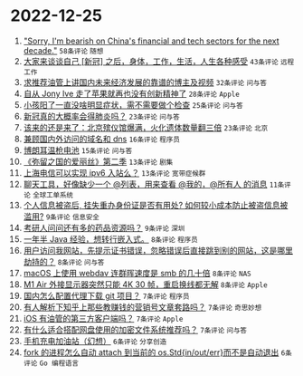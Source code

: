 # 2022-12-25

1. ["Sorry, I'm bearish on China's financial and tech sectors for the next decade."](https://www.v2ex.com/t/904536) `58条评论` `随想`
1. [大家来谈谈自己 [新冠] 之后，身体，工作，生活，人生各种感受](https://www.v2ex.com/t/904541) `43条评论` `远程工作`
1. [求推荐油管上讲国内未来经济发展的靠谱的博主及视频](https://www.v2ex.com/t/904564) `32条评论` `问与答`
1. [自从 Jony Ive 走了苹果就再也没有创新精神了](https://www.v2ex.com/t/904555) `28条评论` `Apple`
1. [小孩阳了一直没啥明显症状，需不需要做个检查](https://www.v2ex.com/t/904533) `25条评论` `问与答`
1. [新冠真的大概率会得肺炎吗？](https://www.v2ex.com/t/904572) `23条评论` `问与答`
1. [该来的还是来了：北京殡仪馆爆满，火化遗体数量翻三倍](https://www.v2ex.com/t/904582) `23条评论` `北京`
1. [兼顾国内外访问的域名和 dns](https://www.v2ex.com/t/904540) `16条评论` `程序员`
1. [博朗耳温枪电池](https://www.v2ex.com/t/904531) `15条评论` `问与答`
1. [《弥留之国的爱丽丝》第二季](https://www.v2ex.com/t/904570) `13条评论` `剧集`
1. [上海电信可以实现 ipv6 入站么？](https://www.v2ex.com/t/904549) `13条评论` `宽带症候群`
1. [聊天工具，好像缺少一个 @列表，用来查看 @我的，@所有人 的消息](https://www.v2ex.com/t/904535) `11条评论` `全球工单系统`
1. [个人信息被盗后, 挂失重办身份证是否有用处? 如何较小成本防止被盗信息被滥用?](https://www.v2ex.com/t/904552) `9条评论` `信息安全`
1. [考研人问问还有多的药品资源吗？](https://www.v2ex.com/t/904527) `9条评论` `深圳`
1. [一年半 Java 经验，想转行嵌入式。](https://www.v2ex.com/t/904566) `8条评论` `程序员`
1. [用户访问我网站，先提示证书错误，忽略错误后直接跳到别的网站，这是哪里劫持的？](https://www.v2ex.com/t/904563) `8条评论` `问与答`
1. [macOS 上使用 webdav 连群晖速度是 smb 的几十倍](https://www.v2ex.com/t/904554) `8条评论` `NAS`
1. [M1 Air 外接显示器突然只能 4K 30 帧，重启换线都无解](https://www.v2ex.com/t/904526) `8条评论` `Apple`
1. [国内怎么配置代理下载 git 项目？](https://www.v2ex.com/t/904559) `7条评论` `程序员`
1. [有人解析下知乎上那些教赚钱的营销号文章套路吗？](https://www.v2ex.com/t/904557) `7条评论` `奇思妙想`
1. [iOS 有油管的第三方客户端吗？](https://www.v2ex.com/t/904547) `7条评论` `Apple`
1. [有什么适合搭配网盘使用的加密文件系统推荐吗？](https://www.v2ex.com/t/904538) `7条评论` `问与答`
1. [手机充电加油站（幻想）](https://www.v2ex.com/t/904568) `6条评论` `分享创造`
1. [fork 的进程怎么自动 attach 到当前的 os.Std{in/out/err}而不是自动退出](https://www.v2ex.com/t/904546) `6条评论` `Go 编程语言`
